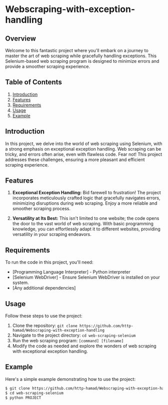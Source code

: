 # Webscraping-with-exception-handling

## Overview

Welcome to this fantastic project where you'll embark on a journey to master the art of web scraping while gracefully handling exceptions. This Selenium-based web scraping program is designed to minimize errors and provide a smoother scraping experience.

## Table of Contents

1. [Introduction](#introduction)
2. [Features](#features)
3. [Requirements](#requirements)
4. [Usage](#usage)
5. [Example](#example)


## Introduction

In this project, we delve into the world of web scraping using Selenium, with a strong emphasis on exceptional exception handling. Web scraping can be tricky, and errors often arise, even with flawless code. Fear not! This project addresses these challenges, ensuring a more pleasant and efficient scraping experience.

## Features

1. **Exceptional Exception Handling:** Bid farewell to frustration! The project incorporates meticulously crafted logic that gracefully navigates errors, minimizing disruptions during web scraping. Enjoy a more reliable and smoother scraping process.

2. **Versatility at Its Best:** This isn't limited to one website; the code opens the door to the vast world of web scraping. With basic programming knowledge, you can effortlessly adapt it to different websites, providing versatility in your scraping endeavors.

## Requirements

To run the code in this project, you'll need:

- [Programming Language Interpreter] - Python interpreter
- [Selenium WebDriver] - Ensure Selenium WebDriver is installed on your system.
- [Any additional dependencies]

## Usage

Follow these steps to use the project:

1. Clone the repository: `git clone https://github.com/http-hamad/Webscraping-with-exception-handling`
2. Navigate to the project directory: `cd web-scraping-selenium`
3. Run the web scraping program: `[command] [filename]`
4. Modify the code as needed and explore the wonders of web scraping with exceptional exception handling.

## Example

Here's a simple example demonstrating how to use the project:

```bash
$ git clone https://github.com/http-hamad/Webscraping-with-exception-handling
$ cd web-scraping-selenium
$ python PROJECT
